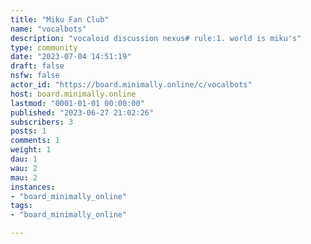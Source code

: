 ```yaml
---
title: "Miku Fan Club" 
name: "vocalbots"
description: "vocaloid discussion nexus# rule:1. world is miku's"
type: community
date: "2023-07-04 14:51:19"
draft: false
nsfw: false
actor_id: "https://board.minimally.online/c/vocalbots"
host: board.minimally.online
lastmod: "0001-01-01 00:00:00"
published: "2023-06-27 21:02:26"
subscribers: 3
posts: 1
comments: 1
weight: 1
dau: 1
wau: 2
mau: 2
instances:
- "board_minimally_online"
tags: 
- "board_minimally_online"

---
```

